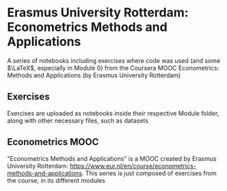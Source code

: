 # Erasmus University Rotterdam: Econometrics Methods and Applications
A series of notebooks including exercises where code was used (and some $\LaTeX$, especially in Module 0) from the Coursera MOOC Econometrics: Methods and Applications (by Erasmus University Rotterdam)

## Exercises
Exercises are uploaded as notebooks inside their respective Module folder, along with other necessary files, such as datasets

## Econometrics MOOC
"Econometrics Methods and Applications" is a MOOC created by Erasmus University Rotterdam: https://www.eur.nl/en/course/econometrics-methods-and-applications. This series is just composed of exercises from the course, in its different modules
